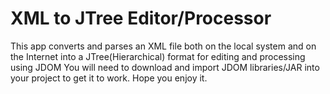 # XML to JTree Editor/Processor
This app converts and parses an XML file both on the local system and on the Internet into a JTree(Hierarchical) format  for editing and processing using JDOM
You will need to download and import JDOM libraries/JAR into your project to get it to work.
Hope you enjoy it.
